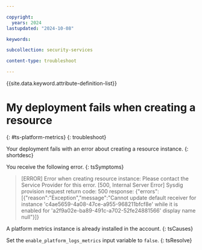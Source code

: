 ```yaml
---

copyright:
  years: 2024
lastupdated: "2024-10-08"

keywords:

subcollection: security-services

content-type: troubleshoot

---
```


{{site.data.keyword.attribute-definition-list}}

# My deployment fails when creating a resource
{: #ts-platform-metrics}
{: troubleshoot}

Your deployment fails with an error about creating a resource instance.
{: shortdesc}

You receive the following error.
{: tsSymptoms}

> [ERROR] Error when creating resource instance: Please contact the Service Provider for this error. [500, Internal Server Error] Sysdig provision request return code: 500 response: {"errors":[{"reason":"Exception","message":"Cannot update default receiver for instance 'c4ae5659-4a08-47ce-a955-968211bfcf8e' while it is enabled for 'a2f9a02e-ba89-491c-a702-52fe24881566' display name null"}]}

A platform metrics instance is already installed in the account.
{: tsCauses}

Set the `enable_platform_logs_metrics` input variable to `false`.
{: tsResolve}
